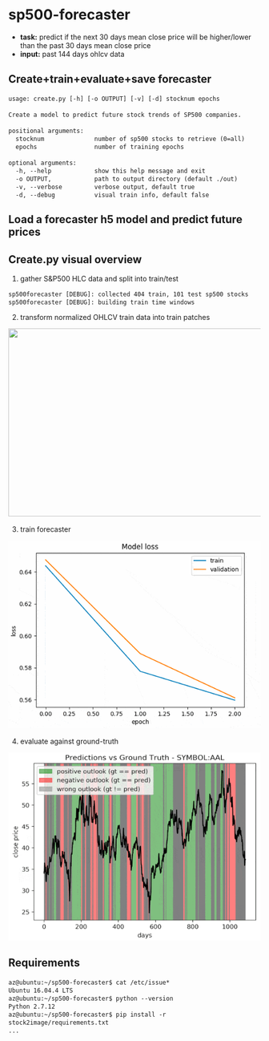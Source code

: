 # sp500-forecaster
* __task:__ predict if the next 30 days mean close price will be higher/lower than the past 30 days mean close price
* __input:__ past 144 days ohlcv data

## Create+train+evaluate+save forecaster
```console
usage: create.py [-h] [-o OUTPUT] [-v] [-d] stocknum epochs

Create a model to predict future stock trends of SP500 companies.

positional arguments:
  stocknum              number of sp500 stocks to retrieve (0=all)
  epochs                number of training epochs

optional arguments:
  -h, --help            show this help message and exit
  -o OUTPUT,            path to output directory (default ./out)
  -v, --verbose         verbose output, default true
  -d, --debug           visual train info, default false
```

## Load a forecaster h5 model and predict future prices

## Create.py visual overview
1. gather S&P500 HLC data and split into train/test
```console
sp500forecaster [DEBUG]: collected 404 train, 101 test sp500 stocks
sp500forecaster [DEBUG]: building train time windows
```

2. transform normalized OHLCV train data into train patches
<img src="./res/create.gif" width="550" height="375" />

3. train forecaster
<img src="./res/train.gif" width="550" height="375" />

4. evaluate against ground-truth
<img src="./res/evaluate.gif" width="550" height="375" />

## Requirements
```console
az@ubuntu:~/sp500-forecaster$ cat /etc/issue*
Ubuntu 16.04.4 LTS
az@ubuntu:~/sp500-forecaster$ python --version
Python 2.7.12
az@ubuntu:~/sp500-forecaster$ pip install -r stock2image/requirements.txt
...
```
